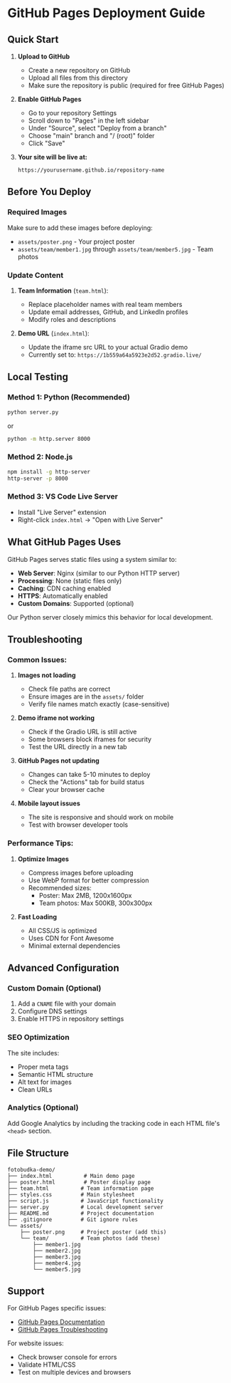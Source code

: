 # GitHub Pages Deployment Guide

## Quick Start

1. **Upload to GitHub**
   - Create a new repository on GitHub
   - Upload all files from this directory
   - Make sure the repository is public (required for free GitHub Pages)

2. **Enable GitHub Pages**
   - Go to your repository Settings
   - Scroll down to "Pages" in the left sidebar
   - Under "Source", select "Deploy from a branch"
   - Choose "main" branch and "/ (root)" folder
   - Click "Save"

3. **Your site will be live at:**
   ```
   https://yourusername.github.io/repository-name
   ```

## Before You Deploy

### Required Images
Make sure to add these images before deploying:

- `assets/poster.png` - Your project poster
- `assets/team/member1.jpg` through `assets/team/member5.jpg` - Team photos

### Update Content
1. **Team Information** (`team.html`):
   - Replace placeholder names with real team members
   - Update email addresses, GitHub, and LinkedIn profiles
   - Modify roles and descriptions

2. **Demo URL** (`index.html`):
   - Update the iframe src URL to your actual Gradio demo
   - Currently set to: `https://1b559a64a5923e2d52.gradio.live/`

## Local Testing

### Method 1: Python (Recommended)
```bash
python server.py
```
or
```bash
python -m http.server 8000
```

### Method 2: Node.js
```bash
npm install -g http-server
http-server -p 8000
```

### Method 3: VS Code Live Server
- Install "Live Server" extension
- Right-click `index.html` → "Open with Live Server"

## What GitHub Pages Uses

GitHub Pages serves static files using a system similar to:
- **Web Server**: Nginx (similar to our Python HTTP server)
- **Processing**: None (static files only)
- **Caching**: CDN caching enabled
- **HTTPS**: Automatically enabled
- **Custom Domains**: Supported (optional)

Our Python server closely mimics this behavior for local development.

## Troubleshooting

### Common Issues:

1. **Images not loading**
   - Check file paths are correct
   - Ensure images are in the `assets/` folder
   - Verify file names match exactly (case-sensitive)

2. **Demo iframe not working**
   - Check if the Gradio URL is still active
   - Some browsers block iframes for security
   - Test the URL directly in a new tab

3. **GitHub Pages not updating**
   - Changes can take 5-10 minutes to deploy
   - Check the "Actions" tab for build status
   - Clear your browser cache

4. **Mobile layout issues**
   - The site is responsive and should work on mobile
   - Test with browser developer tools

### Performance Tips:

1. **Optimize Images**
   - Compress images before uploading
   - Use WebP format for better compression
   - Recommended sizes:
     - Poster: Max 2MB, 1200x1600px
     - Team photos: Max 500KB, 300x300px

2. **Fast Loading**
   - All CSS/JS is optimized
   - Uses CDN for Font Awesome
   - Minimal external dependencies

## Advanced Configuration

### Custom Domain (Optional)
1. Add a `CNAME` file with your domain
2. Configure DNS settings
3. Enable HTTPS in repository settings

### SEO Optimization
The site includes:
- Proper meta tags
- Semantic HTML structure
- Alt text for images
- Clean URLs

### Analytics (Optional)
Add Google Analytics by including the tracking code in each HTML file's `<head>` section.

## File Structure
```
fotobudka-demo/
├── index.html          # Main demo page
├── poster.html         # Poster display page
├── team.html          # Team information page
├── styles.css         # Main stylesheet
├── script.js          # JavaScript functionality
├── server.py          # Local development server
├── README.md          # Project documentation
├── .gitignore         # Git ignore rules
└── assets/
    ├── poster.png     # Project poster (add this)
    └── team/          # Team photos (add these)
        ├── member1.jpg
        ├── member2.jpg
        ├── member3.jpg
        ├── member4.jpg
        └── member5.jpg
```

## Support

For GitHub Pages specific issues:
- [GitHub Pages Documentation](https://docs.github.com/en/pages)
- [GitHub Pages Troubleshooting](https://docs.github.com/en/pages/getting-started-with-github-pages/troubleshooting-jekyll-build-errors-for-github-pages-sites)

For website issues:
- Check browser console for errors
- Validate HTML/CSS
- Test on multiple devices and browsers
